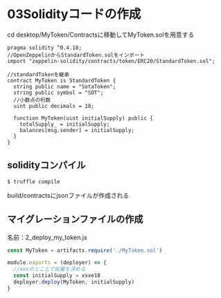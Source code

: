# 03Solidityコードの作成
cd desktop/MyToken/Contractsに移動してMyToken.solを用意する


```solidity
pragma solidity ^0.4.18;
//OpenZeppelinからStandardToken.solをインポート
import "zeppelin-solidity/contracts/token/ERC20/StandardToken.sol";

//standardTokenを継承
contract MyToken is StandardToken {
  string public name = "SotaToken";
  string public symbol = "SOT";
  //小数点の桁数
  uint public decimals = 18;

  function MyToken(uint initialSupply) public {
    totalSupply_ = initialSupply;
    balances[msg.sender] = initialSupply;
  }
}
```

## solidityコンパイル
`$ truffle compile`

build/contractsにjsonファイルが作成される

## マイグレーションファイルの作成
名前：2_deploy_my_token.js
```javascript
const MyToken = artifacts.require('./MyToken.sol')

module.exports = (deployer) => {
  //xxxのとことで総量を決める
  const initialSupply = xxxe18
  deployer.deploy(MyToken, initialSupply)
}
```
